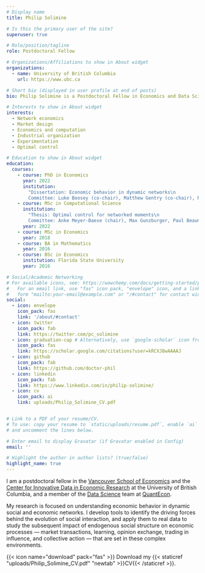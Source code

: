 ```yaml
---
# Display name
title: Philip Solimine

# Is this the primary user of the site?
superuser: true

# Role/position/tagline
role: Postdoctoral Fellow

# Organizations/Affiliations to show in About widget
organizations:
  - name: University of British Columbia
    url: https://www.ubc.ca

# Short bio (displayed in user profile at end of posts)
bio: Philip Solimine is a Postdoctoral Fellow in Economics and Data Science at the University of British Columbia

# Interests to show in About widget
interests:
  - Network economics
  - Market design
  - Economics and computation
  - Industrial organization
  - Experimentation
  - Optimal control

# Education to show in About widget
education:
  courses:
    - course: PhD in Economics
      year: 2022
      institution: 
        "Dissertation: Economic behavior in dynamic networks\n
        Committee: Luke Boosey (co-chair), Matthew Gentry (co-chair), R. Mark Isaac, Cynthia Fan Yang, Anke Meyer-Baese"
    - course: MSc in Computational Science
      institution:
        "Thesis: Optimal control for networked moments\n
        Committee: Anke Meyer-Baese (chair), Max Gunzburger, Paul Beaumont"
      year: 2022
    - course: MSc in Economics
      year: 2018
    - course: BA in Mathematics
      year: 2016
    - course: BSc in Economics
      institution: Florida State University
      year: 2016

# Social/Academic Networking
# For available icons, see: https://wowchemy.com/docs/getting-started/page-builder/#icons
#   For an email link, use "fas" icon pack, "envelope" icon, and a link in the
#   form "mailto:your-email@example.com" or "/#contact" for contact widget.
social:
  - icon: envelope
    icon_pack: fas
    link: '/about/#contact'
  - icon: twitter
    icon_pack: fab
    link: https://twitter.com/pc_solimine
  - icon: graduation-cap # Alternatively, use `google-scholar` icon from `ai` icon pack
    icon_pack: fas
    link: https://scholar.google.com/citations?user=kRCXJ8wAAAAJ
  - icon: github
    icon_pack: fab
    link: https://github.com/doctor-phil
  - icon: linkedin
    icon_pack: fab
    link: https://www.linkedin.com/in/philip-solimine/
  - icon: cv
    icon_pack: ai
    link: uploads/Philip_Solimine_CV.pdf


# Link to a PDF of your resume/CV.
# To use: copy your resume to `static/uploads/resume.pdf`, enable `ai` icons in `params.toml`,
# and uncomment the lines below.

# Enter email to display Gravatar (if Gravatar enabled in Config)
email: ''

# Highlight the author in author lists? (true/false)
highlight_name: true
---
```


I am a postdoctoral fellow in the [Vancouver School of Economics](https://economics.ubc.ca/) and the [Center for Innovative Data in Economic Research](https://economics.ubc.ca/cider/research-activity/) at the University of British Columbia, and a member of the [Data Science](https://datascience.quantecon.org) team at [QuantEcon](https://quantecon.org).

My research is focused on understanding economic behavior in dynamic social and economic networks. I develop tools to identify the driving forces behind the evolution of social interaction, and apply them to real data to study the subsequent impact of endogenous social structure on economic processes — market transactions, learning, opinion exchange, trading in influence, and collective action — that are set in these complex environments.

{{< icon name="download" pack="fas" >}} Download my {{< staticref "uploads/Philip_Solimine_CV.pdf" "newtab" >}}CV{{< /staticref >}}.
